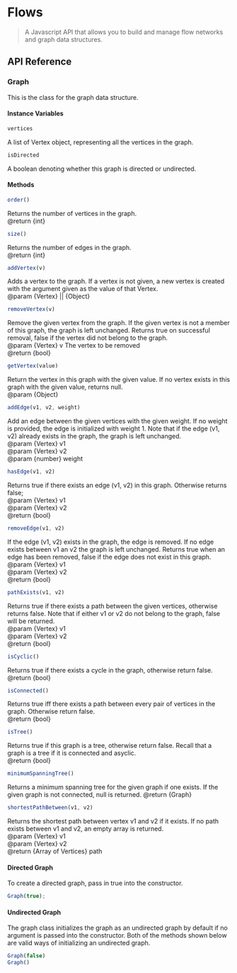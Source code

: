 # Flows

> A Javascript API that allows you to build and manage flow networks and graph data structures. 

## API Reference 

### Graph 

This is the class for the graph data structure. 

#### Instance Variables 

```javascript
vertices 
```
A list of Vertex object, representing all the vertices in the graph. 

```javascript
isDirected
```
A boolean denoting whether this graph is directed or undirected. 

#### Methods


```javascript
order()
```
Returns the number of vertices in the graph.  
@return {int}


```javascript
size()
```
Returns the number of edges in the graph.   
@return {int} 


```javascript
addVertex(v)
```
Adds a vertex to the graph. If a vertex is not given, a new vertex is 
created with the argument given as the value of that Vertex.  
@param {Vertex} || {Object}


```javascript
removeVertex(v)
```
Remove the given vertex from the graph. If the given vertex is not a 
member of this graph, the graph is left unchanged. Returns true on successful removal,
false if the vertex did not belong to the graph.  
@param {Vertex} v The vertex to be removed  
@return {bool} 

```javascript
getVertex(value)
```
Return the vertex in this graph with the given value. If no vertex exists 
in this graph with the given value, returns null.  
@param {Object}


```javascript
addEdge(v1, v2, weight)
```
Add an edge between the given vertices with the given weight. If no weight is provided, the 
edge is initialized with weight 1. Note that if the edge (v1, v2) already exists in the 
graph, the graph is left unchanged.  
@param {Vertex} v1  
@param {Vertex} v2  
@param {number} weight  

```javascript 
hasEdge(v1, v2)
```
Returns true if there exists an edge (v1, v2) in this graph. Otherwise returns false;  
@param {Vertex} v1  
@param {Vertex} v2  
@return {bool}  


```javascript
removeEdge(v1, v2)
```
If the edge (v1, v2) exists in the graph, the edge is removed. If no edge exists between v1 
an v2 the graph is left unchanged. Returns true when an edge has been removed, false if the
edge does not exist in this graph.  
@param {Vertex} v1  
@param {Vertex} v2  
@return {bool}  


```javascript
pathExists(v1, v2)
```
Returns true if there exists a path between the given vertices, otherwise returns
false. Note that if either v1 or v2 do not belong to the graph, false will be returned.  
@param {Vertex} v1  
@param {Vertex} v2  
@return {bool}  


```javascript
isCyclic()
```
Returns true if there exists a cycle in the graph, otherwise return false.  
@return {bool}


```javascript
isConnected()
```
Returns true iff there exists a path between every pair of vertices in the graph. Otherwise
return false.  
@return {bool}


```javascript
isTree()
```
Returns true if this graph is a tree, otherwise return false. Recall that a graph is a tree 
if it is connected and asyclic.  
@return {bool}


```javascript
minimumSpanningTree() 
```
Returns a minimum spanning tree for the given graph if one exists. If the given graph is not
connected, null is returned. 
@return {Graph}  


```javascript
shortestPathBetween(v1, v2) 
```
Returns the shortest path between vertex v1 and v2 if it exists. If no path exists between 
v1 and v2, an empty array is returned.  
@param {Vertex} v1  
@param {Vertex} v2  
@return {Array of Vertices} path  


#### Directed Graph

To create a directed graph, pass in true into the constructor. 

```javascript
Graph(true); 
```

#### Undirected Graph

The graph class initializes the graph as an undirected graph by default if no argument is 
passed into the constructor. Both of the methods shown below are valid ways of initializing 
an undirected graph. 

```javascript
Graph(false)
Graph()
```
